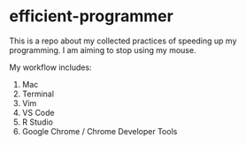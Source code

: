 # efficient-programmer

This is a repo about my collected practices of speeding up my programming. I am aiming to stop using my mouse.

My workflow includes:

1. Mac
2. Terminal 
3. Vim
4. VS Code
5. R Studio
6. Google Chrome / Chrome Developer Tools

